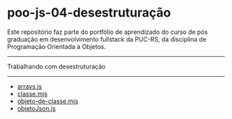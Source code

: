# poo-js-04-desestruturação
 
Este repositório faz parte do portfólio de aprendizado do curso de pós graduação em desenvolvimento fullstack da PUC-RS, da disciplina de Programação Orientada a Objetos.

<hr>
Trabalhando com desestruturação
<hr>
<ul>
<li><a href="arrays.js">arrays.js</a></li>
<li><a href="classe.mjs">classe.mjs</a></li>
<li><a href="objeto-de-classe.mjs">objeto-de-classe.mjs</a></li>
<li><a href="objetoJson.js">objetoJson.js</a></li>
</ul>
